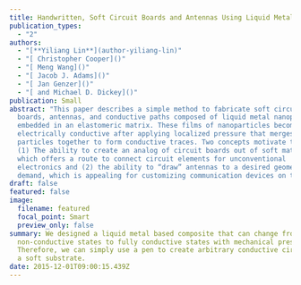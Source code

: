 ```yaml
---
title: Handwritten, Soft Circuit Boards and Antennas Using Liquid Metal Nanoparticles
publication_types:
  - "2"
authors:
  - "[**Yiliang Lin**](author-yiliang-lin)"
  - "[ Christopher Cooper]()"
  - "[ Meng Wang]()"
  - "[ Jacob J. Adams]()"
  - "[ Jan Genzer]()"
  - "[ and Michael D. Dickey]()"
publication: Small
abstract: "This paper describes a simple method to fabricate soft circuit
  boards, antennas, and conductive paths composed of liquid metal nanoparticles
  embedded in an elastomeric matrix. These films of nanoparticles become
  electrically conductive after applying localized pressure that merges the
  particles together to form conductive traces. Two concepts motivate this work:
  (1) The ability to create an analog of circuit boards out of soft materials,
  which offers a route to connect circuit elements for unconventional
  electronics and (2) the ability to “draw” antennas to a desired geometry on
  demand, which is appealing for customizing communication devices on the fly."
draft: false
featured: false
image:
  filename: featured
  focal_point: Smart
  preview_only: false
summary: We designed a liquid metal based composite that can change from
  non-conductive states to fully conductive states with mechanical pressure.
  Therefore, we can simply use a pen to create arbitrary conductive circuits on
  a soft substrate.
date: 2015-12-01T09:00:15.439Z
---
```

